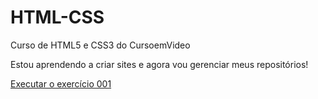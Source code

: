 # HTML-CSS
 Curso de HTML5 e CSS3 do CursoemVideo

 Estou aprendendo a criar sites e agora vou gerenciar meus repositórios!

<a href="https://lucas-henrique-godoy.github.io/HTML-CSS/M%C3%93DULO-1/ex001/index.html">Executar o exercício 001</a>